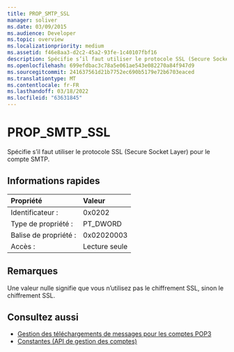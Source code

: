 ```yaml
---
title: PROP_SMTP_SSL
manager: soliver
ms.date: 03/09/2015
ms.audience: Developer
ms.topic: overview
ms.localizationpriority: medium
ms.assetid: f46e8aa3-d2c2-45a2-93fe-1c40107fbf16
description: Spécifie s’il faut utiliser le protocole SSL (Secure Socket Layer) pour le compte SMTP.
ms.openlocfilehash: 699efdbac3c78a5e061ae543e082270a84f947d9
ms.sourcegitcommit: 241637561d21b7752ec690b5179e72b6703eaced
ms.translationtype: MT
ms.contentlocale: fr-FR
ms.lasthandoff: 03/18/2022
ms.locfileid: "63631845"
---
```

# <a name="prop_smtp_ssl"></a>PROP_SMTP_SSL

Spécifie s’il faut utiliser le protocole SSL (Secure Socket Layer) pour le compte SMTP.
  
## <a name="quick-info"></a>Informations rapides

|Propriété |Valeur |
|:-----|:-----|
|Identificateur :  <br/> |0x0202  <br/> |
|Type de propriété :  <br/> |PT_DWORD  <br/> |
|Balise de propriété :  <br/> |0x02020003  <br/> |
|Accès :  <br/> |Lecture seule  <br/> |
   
## <a name="remarks"></a>Remarques

Une valeur nulle signifie que vous n’utilisez pas le chiffrement SSL, sinon le chiffrement SSL.
  
## <a name="see-also"></a>Consultez aussi

- [Gestion des téléchargements de messages pour les comptes POP3](managing-message-downloads-for-pop3-accounts.md) 
- [Constantes (API de gestion des comptes)](constants-account-management-api.md)

